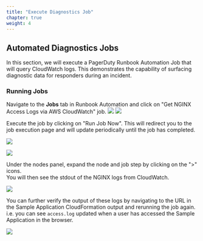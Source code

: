 ```yaml
---
title: "Execute Diagnostics Job"
chapter: true
weight: 4
---
```


## Automated Diagnostics Jobs

In this section, we will execute a PagerDuty Runbook Automation Job that will query CloudWatch logs. This demonstrates the capability of surfacing 
diagnostic data for responders during an incident.

### Running Jobs

Navigate to the **Jobs** tab in Runbook Automation and click on "Get NGINX Access Logs via AWS CloudWatch" job.
![](/images/pd_rba_job_execution_1.png)
![](/images/pd_rba_job_setup_7.png)

Execute the job by clicking on "Run Job Now". This will redirect you to the job execution page and will update periodically until the job has completed.

![](/images/pd_rba_job_execution_2.png)

![](/images/pd_rba_job_execution_3.png)

Under the nodes panel, expand the node and job step by clicking on the ">" icons.  
You will then see the stdout of the NGINX logs from CloudWatch.

![](/images/pd_rba_job_execution_4.png)

You can further verify the output of these logs by navigating to the URL in the Sample Application CloudFormation output and rerunning the job again.
i.e. you can see `access.log` updated when a user has accessed the Sample Application in the browser.

![](/images/pd_rba_job_execution_5.png)